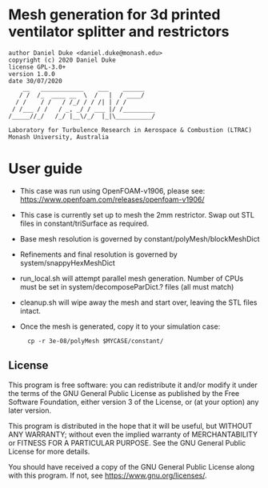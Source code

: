 # Mesh generation for 3d printed ventilator splitter and restrictors

    author Daniel Duke <daniel.duke@monash.edu>
    copyright (c) 2020 Daniel Duke
    license GPL-3.0+
    version 1.0.0
    date 30/07/2020
        __   ____________    ___    ______
       / /  /_  ____ __  \  /   |  / ____/
      / /    / /   / /_/ / / /| | / /
     / /___ / /   / _, _/ / ___ |/ /_________
    /_____//_/   /_/ |__\/_/  |_|\__________/

    Laboratory for Turbulence Research in Aerospace & Combustion (LTRAC)
    Monash University, Australia

# User guide

- This case was run using OpenFOAM-v1906, please see: https://www.openfoam.com/releases/openfoam-v1906/

- This case is currently set up to mesh the 2mm restrictor. Swap out STL files in constant/triSurface as required.

- Base mesh resolution is governed by constant/polyMesh/blockMeshDict

- Refinements and final resolution is governed by system/snappyHexMeshDict

- run_local.sh will attempt parallel mesh generation. Number of CPUs must be set in system/decomposeParDict.? files (all must match)

- cleanup.sh will wipe away the mesh and start over, leaving the STL files intact.

- Once the mesh is generated, copy it to your simulation case:

        cp -r 3e-08/polyMesh $MYCASE/constant/

## License

This program is free software: you can redistribute it and/or modify it under the terms of the GNU General Public License as published by the Free Software Foundation, either version 3 of the License, or (at your option) any later version.

This program is distributed in the hope that it will be useful, but WITHOUT ANY WARRANTY; without even the implied warranty of MERCHANTABILITY or FITNESS FOR A PARTICULAR PURPOSE.  See the GNU General Public License for more details.

You should have received a copy of the GNU General Public License along with this program.  If not, see <https://www.gnu.org/licenses/>.
